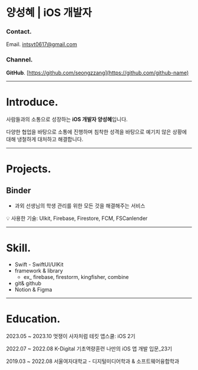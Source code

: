# 양성혜 | iOS 개발자

### Contact.

Email. intsvt0617@gmail.com

### Channel.

**GitHub**. [https://github.com/seongzzang](https://github.com/github-name)

---

# Introduce.

사람들과의 소통으로 성장하는 **iOS 개발자 양성혜**입니다.

다양한 협업을 바탕으로 소통에  진행하며 침착한 성격을 바탕으로 예기치 않은 상황에 대해 냉철하게 대처하고 해결합니다.

---

# Projects.

## Binder

- 과외 선생님의 학생 관리를 위한 모든 것을 해결해주는 서비스

<aside>
💡 사용한 기술: UIkit, Firebase, Firestore, FCM, FSCanlender

</aside>

---

# Skill.

- Swift - SwiftUI/UIKit
- framework & library
    - ex_ firebase, firestorm, kingfisher, combine
- git& github
- Notion & Figma

---

# Education.

2023.05 ~ 2023.10 멋쟁이 사자처럼 테킷 앱스쿨: iOS 2기

2022.07 ~ 2022.08 K-Digital 기초역량훈련 나만의 iOS 앱 개발 입문_23기

2019.03 ~ 2022.08 서울여자대학교 - 디지털미디어학과 & 소프트웨어융합학과
